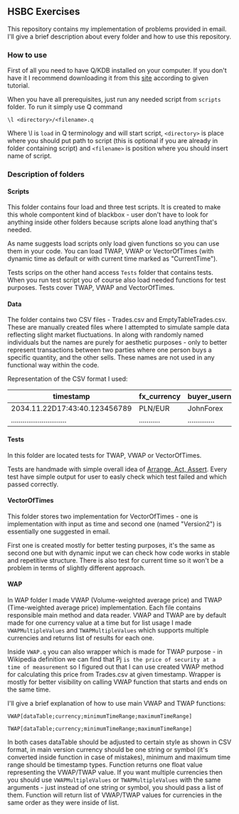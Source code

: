 ## HSBC Exercises
This repository contains my implementation of problems provided in email. I'll give a brief description about every folder and how to use this repository.

### How to use
First of all you need to have Q/KDB installed on your computer. If you don't have it I recommend downloading it from this [site](https://code.kx.com/q/) according to given tutorial.

When you have all prerequisites, just run any needed script from ``scripts`` folder. To run it simply use Q command 
```docker
\l <directory>/<filename>.q
```
Where \l is `load` in Q terminology and will start script, `<directory>` is place where you should put path to script (this is optional if you are already in folder containing script) and `<filename>` is position where you should insert name of script.

### Description of folders

#### Scripts
This folder contains four load and three test scripts. It is created to make this whole compontent kind of blackbox - user don't have to look for anything inside other folders because scripts alone load anything that's needed.

As name suggests load scripts only load given functions so you can use them in your code. You can load TWAP, VWAP or VectorOfTimes (with dynamic time as default or with current time marked as "CurrentTime").

Tests scrips on the other hand access ``Tests`` folder that contains tests. When you run test script you of course also load needed functions for test purposes. Tests cover TWAP, VWAP and VectorOfTimes.

#### Data
The folder contains two CSV files - Trades.csv and EmptyTableTrades.csv. These are manually created files where I attempted to simulate sample data reflecting slight market fluctuations. In along with randomly named individuals but the names are purely for aesthetic purposes - only to better represent transactions between two parties where one person buys a specific quantity, and the other sells. These names are not used in any functional way within the code.

Representation of the CSV format I used:

|timestamp                    |fx_currency|buyer_username|seller_username|buyer_price|seller_price|volume|
|-----------------------------|-----------|--------------|---------------|-----------|------------|------|
|2034.11.22D17:43:40.123456789|PLN/EUR    |JohnForex     |JacekArkaniusz |0.78       |0.80        |1200  |
|.............................|...........|..............|...............|...........|............|......|

#### Tests
In this folder are located tests for TWAP, VWAP or VectorOfTimes.

Tests are handmade with simple overall idea of [Arrange, Act, Assert](https://medium.com/@pjbgf/title-testing-code-ocd-and-the-aaa-pattern-df453975ab80). Every test have simple output for user to easly check which test failed and which passed correctly.

#### VectorOfTimes
This folder stores two implementation for VectorOfTimes - one is implementation with input as time and second one (named "Version2") is essentially one suggested in email. 

First one is created mostly for better testing purposes, it's the same as second one but with dynamic input we can check how code works in stable and repetitive structure. 
There is also test for current time so it won't be a problem in terms of slightly different approach.


#### WAP
In WAP folder I made VWAP (Volume-weighted average price) and TWAP (Time-weighted average price) implementation. Each file contains responsible main method and data reader. VWAP and TWAP are by default made for one currency value at a time but for list usage I made `VWAPMultipleValues` and `TWAPMultipleValues` which supports multiple currencies and returns list of results for each one.

Inside `VWAP.q` you can also wrapper which is made for TWAP purpose - in Wikipedia definition we can find that Pj ``is the price of security at a time of measurement`` so I figured out that I can use created VWAP method for calculating this price from Trades.csv at given timestamp. Wrapper is mostly for better visibility on calling VWAP function that starts and ends on the same time.

I'll give a brief explanation of how to use main VWAP and TWAP functions:
```docker
VWAP[dataTable;currency;minimumTimeRange;maximumTimeRange]
```
```docker
TWAP[dataTable;currency;minimumTimeRange;maximumTimeRange]
```
In both cases dataTable should be adjusted to certain style as shown in CSV format, in main version currency should be one string or symbol (it's converted inside function in case of mistakes), minimum and maximum time range should be timestamp types. Function returns one float value representing the VWAP/TWAP value.
If you want multiple currencies then you should use `VWAPMultipleValues` or `TWAPMultipleValues` with the same arguments - just instead of one string or symbol, you should pass a list of them. Function will return list of VWAP/TWAP values for currencies in the same order as they were inside of list.